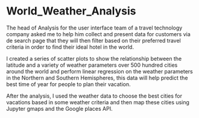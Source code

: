 # World_Weather_Analysis

The head of Analysis for the user interface team of a travel technology company asked me to help him collect and present data for customers via de search page that they will then filter based on their preferred travel criteria in order to find their ideal hotel in the world. 

I created a series of scatter plots to show the relationship between the latitude and a variety of weather parameters over 500 hundred cities around the world and perform linear regression on the weather parameters in the Northern and Southern Hemispheres, this data will help predict the best time of year for people to plan their vacation. 

After the analysis, I used the weather data to choose the best cities for vacations based in some weather criteria and then map these cities using Jupyter gmaps and the Google places API.
